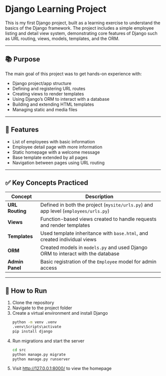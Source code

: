 # Django Learning Project

This is my first Django project, built as a learning exercise to understand the basics of the Django framework. The project includes a simple employee listing and detail view system, demonstrating core features of Django such as URL routing, views, models, templates, and the ORM.

---

## 📚 Purpose

The main goal of this project was to get hands-on experience with:

- Django project/app structure
- Defining and registering URL routes
- Creating views to render templates
- Using Django’s ORM to interact with a database
- Building and extending HTML templates
- Managing static and media files

---

## 🔧 Features

- List of employees with basic information
- Employee detail page with more information
- Static homepage with a welcome message
- Base template extended by all pages
- Navigation between pages using URL routing

---

## ✅ Key Concepts Practiced

| Concept          | Description                                                                 |
|------------------|-----------------------------------------------------------------------------|
| **URL Routing**  | Defined in both the project (`mysite/urls.py`) and app level (`employees/urls.py`) |
| **Views**        | Function-based views created to handle requests and render templates         |
| **Templates**    | Used template inheritance with `base.html`, and created individual views     |
| **ORM**          | Created models in `models.py` and used Django ORM to interact with the database |
| **Admin Panel**  | Basic registration of the `Employee` model for admin access                  |

---

## 🚀 How to Run

1. Clone the repository
2. Navigate to the project folder
3. Create a virtual environment and install Django
    ```bash
    python -m venv .venv
    .venv\Scripts\activate
    pip install django
    ```
4. Run migrations and start the server
    ```bash
    cd src
    python manage.py migrate
    python manage.py runserver
    ```
5. Visit http://127.0.0.1:8000/ to view the homepage
